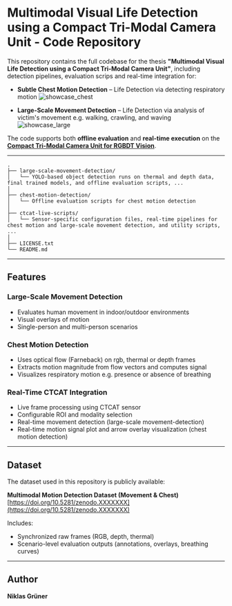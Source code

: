 # Multimodal Visual Life Detection using a Compact Tri-Modal Camera Unit - Code Repository

This repository contains the full codebase for the thesis **"Multimodal Visual Life Detection using a Compact Tri-Modal Camera Unit"**, including detection pipelines, evaluation scrips and real-time integration for:

- **Subtle Chest Motion Detection** – Life Detection via detecting respiratory motion
 ![showcase_chest](https://github.com/user-attachments/assets/56177db7-20fc-4b84-804a-060446be3fab)

- **Large-Scale Movement Detection** – Life Detection via analysis of victim's movement e.g. walking, crawling, and waving
![showcase_large](https://github.com/user-attachments/assets/e983330a-e3a7-43e1-8f32-7e72f01d20d2)

The code supports both **offline evaluation** and **real-time execution** on the **[Compact Tri-Modal Camera Unit for RGBDT Vision](https://dl.acm.org/doi/fullHtml/10.1145/3523111.3523116)**.


---
```
.
├── large-scale-movement-detection/
│   └── YOLO-based object detection runs on thermal and depth data, final trained models, and offline evaluation scripts, ...
│
├── chest-motion-detection/
│   └── Offline evaluation scripts for chest motion detection
│
├── ctcat-live-scripts/
│   └── Sensor-specific configuration files, real-time pipelines for chest motion and large-scale movement detection, and utility scripts, ...
│
├── LICENSE.txt
└── README.md
```

---

## Features

### Large-Scale Movement Detection
- Evaluates human movement in indoor/outdoor environments
- Visual overlays of motion 
- Single-person and multi-person scenarios

### Chest Motion Detection
- Uses optical flow (Farneback) on rgb, thermal or depth frames
- Extracts motion magnitude from flow vectors and computes signal
- Visualizes respiratory motion e.g. presence or absence of breathing

### Real-Time CTCAT Integration
- Live frame processing using CTCAT sensor
- Configurable ROI and modality selection
- Real-time movement detection (large-scale movement-detection)
- Real-time motion signal plot and arrow overlay visualization (chest motion detection)

---

## Dataset

The dataset used in this repository is publicly available:

 **Multimodal Motion Detection Dataset (Movement & Chest)**  
 [https://doi.org/10.5281/zenodo.XXXXXXX](https://doi.org/10.5281/zenodo.XXXXXXX)

Includes:
- Synchronized raw frames (RGB, depth, thermal)
- Scenario-level evaluation outputs (annotations, overlays, breathing curves)

---

## Author

**Niklas Grüner**  

